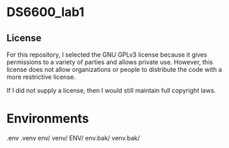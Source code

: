 # DS6600_lab1

## License
For this repository, I selected the GNU GPLv3 license because it gives permissions to a variety of parties and allows private use. However, this license does not allow organizations or people to distribute the code with a more restrictive license.

If I did not supply a license, then I would still maintain full copyright laws.

# Environments
.env
.venv
env/
venv/
ENV/
env.bak/
venv.bak/